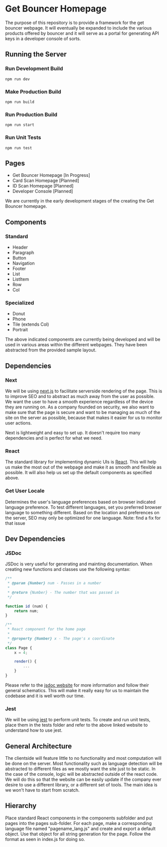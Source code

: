 # Get Bouncer Homepage #

The purpose of this repository is to provide a framework for the get bouncer webpage. It will eventually be expanded to include the various products offered by bouncer and it will serve as a portal for generating API keys in a developer console of sorts.

## Running the Server ##

### Run Development Build ###
```
npm run dev
```

### Make Production Build ###
```
npm run build
```

### Run Production Build ###
```
npm run start
```

### Run Unit Tests ###
```
npm run test
```

## Pages ##

* Get Bouncer Homepage \[In Progress\]
* Card Scan Homepage \[Planned\]
* ID Scan Homepage \[Planned\]
* Developer Console \[Planned\]

We are currently in the early development stages of the creating the Get Bouncer homepage.

## Components ##

### Standard ###

* Header
* Paragraph
* Button
* Navigation
* Footer
* List
* ListItem
* Row
* Col

### Specialized ###

* Donut
* Phone
* Tile (extends Col)
* Portrait

The above indicated components are currently being developed and will be used in various areas within the different webpages. They have been abstracted from the provided sample layout.

## Dependencies ##

### Next ###
We will be using [next.js](https://nextjs.org) to facilitate serverside rendering of the page. This is to improve SEO and to abstract as much away from the user as possible. We want the user to have a smooth experience regardless of the device they are running on. As a company founded on security, we also want to make sure that the page is secure and want to be managing as much of the site on the server as possible, because that makes it easier for us to monitor user actions.

Next is lightweight and easy to set up. It doesn't require too many dependencies and is perfect for what we need.

### React ###
The standard library for implementing dynamic UIs is [React](https://reactjs.org). This will help us make the most out of the webpage and make it as smooth and flexible as possible. It will also help us set up the default components as specified above.

### Get User Locale ###
Determines the user's language preferences based on browser indicated language preference. To test different languages, set you preferred browser language to something different. Based on the location and preferences on the server, SEO may only be optimized for one language. Note: find a fix for that issue

## Dev Dependencies ##

### JSDoc ###
JSDoc is very useful for generating and mainting documentation. When creating new functions and classes use the following syntax:

```javascript
/**
 * @param {Number} num - Passes in a number
 * 
 * @return {Number} - The number that was passed in
 */

function id (num) {
    return num;
}

/**
 * React component for the home page
 * 
 * @property {Number} x - The page's x coordinate
 */
class Page {
    x = 4;

    render() {
        ...
    }
}
```

Please refer to the [jsdoc website](https://jsdoc.app/) for more information and follow their general schematics. This will make it really easy for us to maintain the codebase and it is well worth our time.

### Jest ###
We will be using [jest](https://jestjs.io) to perform unit tests. To create and run unit tests, place them in the tests folder and refer to the above linked website to understand how to use jest.

## General Architecture ##
The clientside will feature little to no functionality and most computation will be done on the server. Most functionality such as language detection will be abstracted to different files as we mostly want the site just to be static. In the case of the console, logic will be abstracted outside of the react code. We will do this so that the website can be easily update if the company ever desire to use a different library, or a different set of tools. The main idea is we won't have to start from scratch.

## Hierarchy ##
Place standard React components in the components subfolder and put pages into the pages sub-folder. For each page, make a corresponding language file named "pagename_lang.js" and create and export a default object. Use that object for all string generation for the page. Follow the format as seen in index.js for doing so.